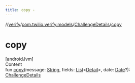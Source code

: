 ```yaml
---
title: copy -
---
```

//[verify](../../index.md)/[com.twilio.verify.models](../index.md)/[ChallengeDetails](index.md)/[copy](copy.md)



# copy  
[androidJvm]  
Content  
fun [copy](copy.md)(message: [String](https://kotlinlang.org/api/latest/jvm/stdlib/kotlin/-string/index.html), fields: [List](https://kotlinlang.org/api/latest/jvm/stdlib/kotlin.collections/-list/index.html)<[Detail](../-detail/index.md)>, date: [Date](https://developer.android.com/reference/java/util/Date.html)?): [ChallengeDetails](index.md)  



